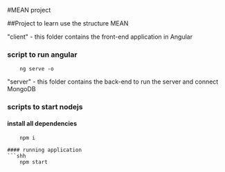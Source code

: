 #MEAN project

##Project to learn use the structure MEAN 

"client" - this folder contains the front-end application in Angular 

### script to run angular 
```shh
    ng serve -o
```

"server" - this folder contains the back-end to run the server and connect MongoDB
### scripts to start nodejs

#### install all dependencies
```shh
    npm i

#### running application
```shh
    npm start
```